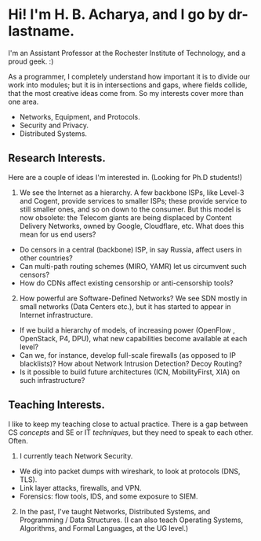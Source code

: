 # Hi! I'm H. B. Acharya, and I go by dr-lastname.

I'm an Assistant Professor at the Rochester Institute of Technology, and a proud geek. :)

As a programmer, I completely understand how important it is to divide our work into modules; but it is in intersections and gaps, where fields collide, that the most creative ideas come from. So my interests cover more than one area.
  - Networks, Equipment, and Protocols.
  - Security and Privacy.
  - Distributed Systems.
  
## Research Interests.

Here are a couple of ideas I'm interested in. (Looking for Ph.D students!)

1. We see the Internet as a hierarchy. A few backbone ISPs, like Level-3 and Cogent, provide services to smaller ISPs; these provide service to still smaller ones, and so on down to the consumer. But this model is now obsolete: the Telecom giants are being displaced by Content Delivery Networks, owned by Google, Cloudflare, etc. What does this mean for us end users?
  - Do censors in a central (backbone) ISP, in say Russia, affect users in other countries? 
  - Can multi-path routing schemes (MIRO, YAMR) let us circumvent such censors?
  - How do CDNs affect existing censorship or anti-censorship tools? 
 
2. How powerful are Software-Defined Networks? We see SDN mostly in small networks (Data Centers etc.), but it has started to appear in Internet infrastructure. 
  - If we build a hierarchy of models, of increasing power (OpenFlow , OpenStack, P4, DPU), what new capabilities become available at each level?
  - Can we, for instance, develop full-scale firewalls (as opposed to IP blacklists)? How about Network Intrusion Detection? Decoy Routing?
  - Is it possible to build future architectures (ICN, MobilityFirst, XIA) on such infrastructure?

## Teaching Interests.

I like to keep my teaching close to actual practice. There is a gap between CS _concepts_ and SE or IT _techniques_, but they need to speak to each other. Often.

1. I currently teach Network Security. 
  - We dig into packet dumps with wireshark, to look at protocols (DNS, TLS).
  - Link layer attacks, firewalls, and VPN.
  - Forensics: flow tools, IDS, and some exposure to SIEM.

2. In the past, I've taught Networks, Distributed Systems, and Programming / Data Structures.
  (I can also teach Operating Systems, Algorithms, and Formal Languages, at the UG level.)
